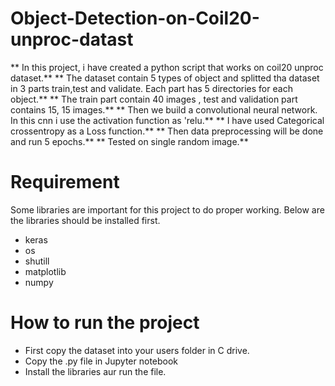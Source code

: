 # Object-Detection-on-Coil20-unproc-datast
** In this project, i have created a python script that works on coil20 unproc dataset.**
** The dataset contain 5 types of object and splitted tha dataset in 3 parts train,test and validate. Each part has 5 directories for each object.**
** The train part contain 40 images , test and validation part contains 15, 15 images.**
** Then we build a convolutional neural network. In this cnn i use the activation function as 'relu.**
** I have used Categorical crossentropy as a  Loss function.**
** Then data preprocessing will be done and run 5 epochs.**
** Tested on single random image.**

# Requirement
Some libraries are important for this project to do proper working. Below are the libraries should be installed first.
- keras
- os
- shutill
- matplotlib
- numpy

# How to run the project
- First copy the dataset into your users folder in C drive.
- Copy the .py file in Jupyter notebook
- Install the libraries aur run the file.

